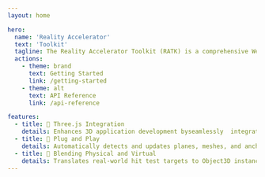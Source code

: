 ```yaml
---
layout: home

hero:
  name: 'Reality Accelerator'
  text: 'Toolkit'
  tagline: The Reality Accelerator Toolkit (RATK) is a comprehensive WebXR utilities library that simplifies the integration of mixed reality features in WebXR applications. Compatible with the three.js 3D library, it bridges the gap between the low-level WebXR APIs and the higher-level APIs offered by three.js.
  actions:
    - theme: brand
      text: Getting Started
      link: /getting-started
    - theme: alt
      text: API Reference
      link: /api-reference

features:
  - title: 🚀 Three.js Integration
    details: Enhances 3D application development byseamlessly  integrating with three.js
  - title: 🔌 Plug and Play
    details: Automatically detects and updates planes, meshes, and anchors in the scene
  - title: 🔗 Blending Physical and Virtual
    details: Translates real-world hit test targets to Object3D instances in three.js
---
```

